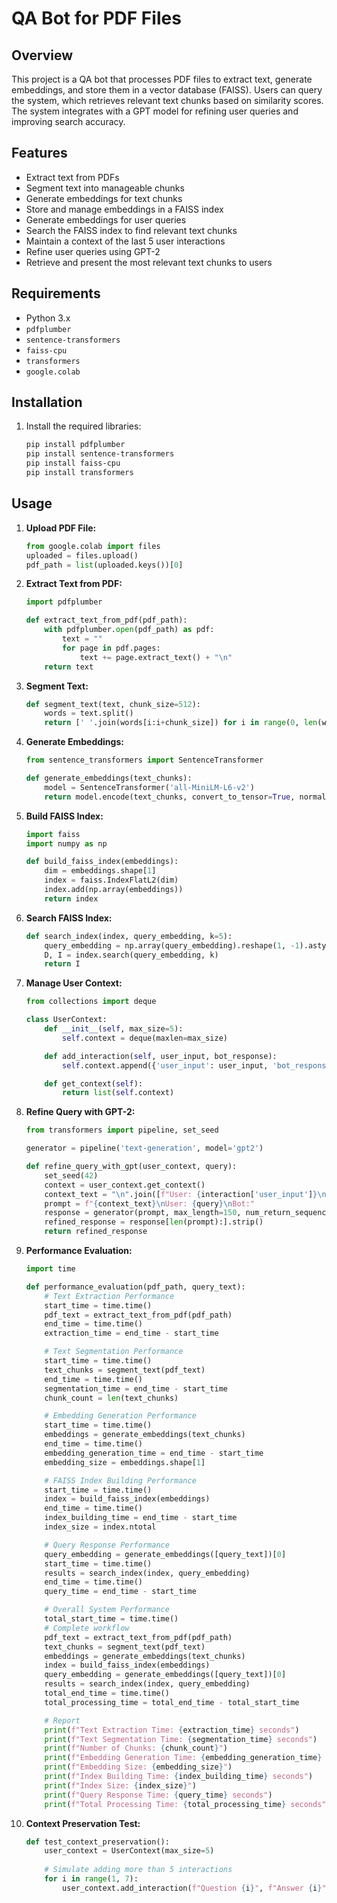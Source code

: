 # QA Bot for PDF Files

## Overview

This project is a QA bot that processes PDF files to extract text, generate embeddings, and store them in a vector database (FAISS). Users can query the system, which retrieves relevant text chunks based on similarity scores. The system integrates with a GPT model for refining user queries and improving search accuracy.

## Features

- Extract text from PDFs
- Segment text into manageable chunks
- Generate embeddings for text chunks
- Store and manage embeddings in a FAISS index
- Generate embeddings for user queries
- Search the FAISS index to find relevant text chunks
- Maintain a context of the last 5 user interactions
- Refine user queries using GPT-2
- Retrieve and present the most relevant text chunks to users

## Requirements

- Python 3.x
- `pdfplumber`
- `sentence-transformers`
- `faiss-cpu`
- `transformers`
- `google.colab`

## Installation

1. Install the required libraries:
    ```bash
    pip install pdfplumber
    pip install sentence-transformers
    pip install faiss-cpu
    pip install transformers
    ```

## Usage

1. **Upload PDF File:**
    ```python
    from google.colab import files
    uploaded = files.upload()
    pdf_path = list(uploaded.keys())[0]
    ```

2. **Extract Text from PDF:**
    ```python
    import pdfplumber

    def extract_text_from_pdf(pdf_path):
        with pdfplumber.open(pdf_path) as pdf:
            text = ""
            for page in pdf.pages:
                text += page.extract_text() + "\n"
        return text
    ```

3. **Segment Text:**
    ```python
    def segment_text(text, chunk_size=512):
        words = text.split()
        return [' '.join(words[i:i+chunk_size]) for i in range(0, len(words), chunk_size)]
    ```

4. **Generate Embeddings:**
    ```python
    from sentence_transformers import SentenceTransformer

    def generate_embeddings(text_chunks):
        model = SentenceTransformer('all-MiniLM-L6-v2')
        return model.encode(text_chunks, convert_to_tensor=True, normalize_embeddings=True)
    ```

5. **Build FAISS Index:**
    ```python
    import faiss
    import numpy as np

    def build_faiss_index(embeddings):
        dim = embeddings.shape[1]
        index = faiss.IndexFlatL2(dim)
        index.add(np.array(embeddings))
        return index
    ```

6. **Search FAISS Index:**
    ```python
    def search_index(index, query_embedding, k=5):
        query_embedding = np.array(query_embedding).reshape(1, -1).astype('float32')
        D, I = index.search(query_embedding, k)
        return I
    ```

7. **Manage User Context:**
    ```python
    from collections import deque

    class UserContext:
        def __init__(self, max_size=5):
            self.context = deque(maxlen=max_size)

        def add_interaction(self, user_input, bot_response):
            self.context.append({'user_input': user_input, 'bot_response': bot_response})

        def get_context(self):
            return list(self.context)
    ```

8. **Refine Query with GPT-2:**
    ```python
    from transformers import pipeline, set_seed

    generator = pipeline('text-generation', model='gpt2')

    def refine_query_with_gpt(user_context, query):
        set_seed(42)
        context = user_context.get_context()
        context_text = "\n".join([f"User: {interaction['user_input']}\nBot: {interaction['bot_response']}" for interaction in context])
        prompt = f"{context_text}\nUser: {query}\nBot:"
        response = generator(prompt, max_length=150, num_return_sequences=1)[0]['generated_text']
        refined_response = response[len(prompt):].strip()
        return refined_response
    ```

9. **Performance Evaluation:**
    ```python
    import time

    def performance_evaluation(pdf_path, query_text):
        # Text Extraction Performance
        start_time = time.time()
        pdf_text = extract_text_from_pdf(pdf_path)
        end_time = time.time()
        extraction_time = end_time - start_time

        # Text Segmentation Performance
        start_time = time.time()
        text_chunks = segment_text(pdf_text)
        end_time = time.time()
        segmentation_time = end_time - start_time
        chunk_count = len(text_chunks)

        # Embedding Generation Performance
        start_time = time.time()
        embeddings = generate_embeddings(text_chunks)
        end_time = time.time()
        embedding_generation_time = end_time - start_time
        embedding_size = embeddings.shape[1]

        # FAISS Index Building Performance
        start_time = time.time()
        index = build_faiss_index(embeddings)
        end_time = time.time()
        index_building_time = end_time - start_time
        index_size = index.ntotal

        # Query Response Performance
        query_embedding = generate_embeddings([query_text])[0]
        start_time = time.time()
        results = search_index(index, query_embedding)
        end_time = time.time()
        query_time = end_time - start_time

        # Overall System Performance
        total_start_time = time.time()
        # Complete workflow
        pdf_text = extract_text_from_pdf(pdf_path)
        text_chunks = segment_text(pdf_text)
        embeddings = generate_embeddings(text_chunks)
        index = build_faiss_index(embeddings)
        query_embedding = generate_embeddings([query_text])[0]
        results = search_index(index, query_embedding)
        total_end_time = time.time()
        total_processing_time = total_end_time - total_start_time

        # Report
        print(f"Text Extraction Time: {extraction_time} seconds")
        print(f"Text Segmentation Time: {segmentation_time} seconds")
        print(f"Number of Chunks: {chunk_count}")
        print(f"Embedding Generation Time: {embedding_generation_time} seconds")
        print(f"Embedding Size: {embedding_size}")
        print(f"Index Building Time: {index_building_time} seconds")
        print(f"Index Size: {index_size}")
        print(f"Query Response Time: {query_time} seconds")
        print(f"Total Processing Time: {total_processing_time} seconds")
    ```

10. **Context Preservation Test:**
    ```python
    def test_context_preservation():
        user_context = UserContext(max_size=5)
        
        # Simulate adding more than 5 interactions
        for i in range(1, 7):
            user_context.add_interaction(f"Question {i}", f"Answer {i}")
        
       
